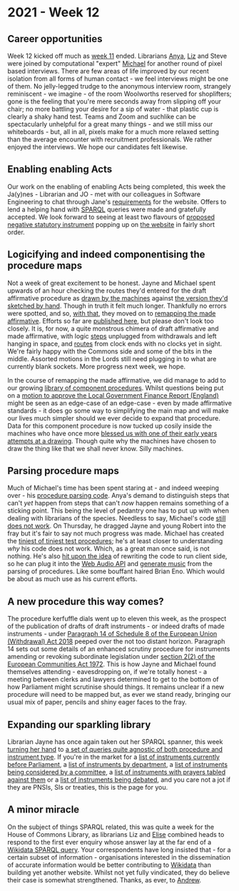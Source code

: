 # 2021 - Week 12

## Career opportunities

Week 12 kicked off much as [week 11](https://ukparliament.github.io/ontologies/meta/weeknotes/2021/11/) ended. Librarians [Anya](https://twitter.com/bitten_), [Liz](https://twitter.com/greensideknits) and Steve were joined by computational "expert" [Michael](https://twitter.com/fantasticlife) for another round of pixel based interviews. There are few areas of life improved by our recent isolation from all forms of human contact - we feel interviews might be one of them. No jelly-legged trudge to the anonymous interview room, strangely reminiscent - we imagine - of the room Woolworths reserved for shoplifters; gone is the feeling that you're mere seconds away from slipping off your chair; no more battling your desire for a sip of water - that plastic cup is clearly a shaky hand test. Teams and Zoom and suchlike can be spectacularly unhelpful for a great many things - and we still miss our whiteboards - but, all in all, pixels make for a much more relaxed setting than the average encounter with recruitment professionals. We rather enjoyed the interviews. We hope our candidates felt likewise.

## Enabling enabling Acts

Our work on the enabling of enabling Acts being completed, this week the Ja(y)nes - Librarian and JO - met with our colleagues in Software Engineering to chat through Jane's [requirements](https://trello.com/c/TMHt6dSy/156-si-214-introducing-other-procedures) for the website. Offers to lend a helping hand with [SPARQL](https://en.wikipedia.org/wiki/SPARQL) queries were made and gratefully accepted. We look forward to seeing at least two flavours of [proposed negative statutory instrument](https://www.parliament.uk/site-information/glossary/proposed-negative-statutory-instrument) popping up on [the website](https://statutoryinstruments.parliament.uk/) in fairly short order.

## Logicifying and indeed componentising the procedure maps

Not a week of great excitement to be honest. Jayne and Michael spent upwards of an hour checking the routes they'd entered for the draft affirmative procedure as [drawn by the machines](https://ukparliament.github.io/ontologies/meta/weeknotes/2021/12/draft-affirmative.png) against [the version they'd sketched by hand](https://ukparliament.github.io/ontologies/procedure/flowcharts/sis/logic-gates/draft-affirmative.pdf). Though in truth it felt much longer. Thankfully no errors were spotted, and so, [with that](https://trello.com/c/gJT3tMkh/20-enter-draft-affirmative-routes-to-staging), they moved on to [remapping the made affirmative](https://trello.com/c/5E9nhOmb/16-remap-made-affirmative). Efforts so far are [published here](https://ukparliament.github.io/ontologies/procedure/flowcharts/sis/logic-gates/made-affirmative.pdf), but please don't look too closely. It is, for now, a quite monstrous chimera of draft affirmative and made affirmative, with logic [steps](https://ukparliament.github.io/ontologies/procedure/procedure-ontology.html#d4e175) unplugged from withdrawals and left hanging in space, and [routes](https://ukparliament.github.io/ontologies/procedure/procedure-ontology.html#d4e164) from clock ends with no clocks yet in sight. We're fairly happy with the Commons side and some of the bits in the middle. Assorted motions in the Lords still need plugging in to what are currently blank sockets. More progress next week, we hope.

In the course of remapping the made affirmative, we did manage to add to our growing [library of component procedures](https://github.com/ukparliament/ontologies/tree/master/procedure/flowcharts/components). Whilst questions being put on a [motion to approve the Local Government Finance Report (England)](https://github.com/ukparliament/ontologies/blob/master/procedure/flowcharts/components/local-government-finance-report/local-government-finance-report.pdf) might be seen as an edge-case of an edge-case - even by made affirmative standards - it does go some way to simplifying the main map and will make our lives much simpler should we ever decide to expand that procedure. Data for this component procedure is now tucked up cosily inside the machines who have once more [blessed us with one of their early years attempts at a drawing](https://ukparliament.github.io/ontologies/meta/weeknotes/2021/12/lgfr.png). Though quite why the machines have chosen to draw the thing like that we shall never know. Silly machines.

## Parsing procedure maps

Much of Michael's time has been spent staring at - and indeed weeping over - his [procedure parsing code](https://github.com/ukparliament/procedure-parsing/blob/master/app/controllers/work_package_controller.rb#L29). Anya's demand to distinguish steps that can't *yet* happen from steps that can't *now* happen remains something of a sticking point. This being the level of pedantry one has to put up with when dealing with librarians of the species. Needless to say, Michael's code [still does not work](https://api.parliament.uk/procedures/work-packages/198/parse). On Thursday, he dragged Jayne and young Robert into the fray but it's fair to say not much progress was made. Michael has created the [tiniest of tiniest test procedures](https://ukparliament.github.io/ontologies/meta/weeknotes/2021/12/test-procedure.png); he's at least closer to understanding *why* his code does not work. Which, as a great man once said, is not nothing. He's also [hit upon the idea](https://twitter.com/fantasticlife/status/1375046215054807043) of rewriting the code to run client side, so he can plug it into the [Web Audio API](https://developer.mozilla.org/en-US/docs/Web/API/Web_Audio_API) and [generate music](https://en.wikipedia.org/wiki/Generative_music) from the parsing of procedures. Like some bouffant haired Brian Eno. Which would be about as much use as his current efforts.

## A new procedure this way comes?

The procedure kerfuffle dials went up to eleven this week, as the prospect of the publication of drafts of draft instruments - or indeed drafts of made instruments - under [Paragraph 14 of Schedule 8 of the European Union (Withdrawal) Act 2018](https://www.legislation.gov.uk/ukpga/2018/16/schedule/8/enacted#schedule-8-paragraph-14) peeped over the not too distant horizon. Paragraph 14 sets out some details of an enhanced scrutiny procedure for instruments amending or revoking subordinate legislation under [section 2(2) of the European Communities Act 1972](https://www.legislation.gov.uk/ukpga/1972/68/section/2#section-2-2). This is how Jayne and Michael found themselves attending - eavesdropping on, if we're totally honest - a meeting between clerks and lawyers determined to get to the bottom of how Parliament might scrutinise should things. It remains unclear if a new procedure will need to be mapped but, as ever we stand ready, bringing our usual mix of paper, pencils and shiny eager faces to the fray.

## Expanding our sparkling library

Librarian Jayne has once again taken out her SPARQL spanner, this week [turning her hand](https://trello.com/c/3pdcXZtl/363-cross-procedure-queries) to [a set of queries quite agnostic of both procedure and instrument type](https://ukparliament.github.io/ontologies/procedure/meta/queries/procedural-steps/work-packaged-things/). If you're in the market for a [list of instruments currently before Parliament](https://ukparliament.github.io/ontologies/procedure/meta/queries/procedural-steps/work-packaged-things/#work-packaged-things-currently-before-parliament), a [list of instruments by department](https://ukparliament.github.io/ontologies/procedure/meta/queries/procedural-steps/work-packaged-things/#work-packaged-things-by-department), a [list of instruments being considered by a committee](https://ukparliament.github.io/ontologies/procedure/meta/queries/procedural-steps/work-packaged-things/#committee-consideration), a [list of instruments with prayers tabled against them](https://ukparliament.github.io/ontologies/procedure/meta/queries/procedural-steps/work-packaged-things/#prayers) or a [list of instruments being debated](https://ukparliament.github.io/ontologies/procedure/meta/queries/procedural-steps/work-packaged-things/#debates), and you care not a jot if they are PNSIs, SIs or treaties, this is the page for you.

## A minor miracle

On the subject of things SPARQL related, this was quite a week for the House of Commons Library, as librarians Liz and [Elise](https://twitter.com/EliseUberoi) combined heads to respond to the first ever enquiry whose answer lay at the far end of a [Wikidata SPARQL query](https://query.wikidata.org/). Your correspondents have long insisted that - for a certain subset of information - organisations interested in the dissemination of accurate information would be better contributing to [Wikidata](https://www.wikidata.org/wiki/Wikidata:Main_Page) than building yet another website. Whilst not yet fully vindicated, they do believe their case is somewhat strengthened. Thanks, as ever, to [Andrew](https://twitter.com/generalising).


